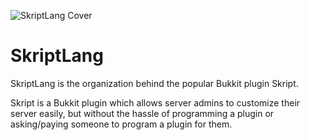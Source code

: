 ![SkriptLang Cover](https://user-images.githubusercontent.com/29044720/175615129-c0047336-acd9-43c5-9355-5ecf89f5bfe5.jpg)

# SkriptLang

SkriptLang is the organization behind the popular Bukkit plugin Skript.

Skript is a Bukkit plugin which allows server admins to customize their server easily, but without the hassle of programming a plugin or asking/paying someone to program a plugin for them.
